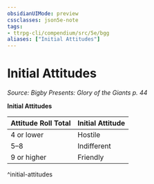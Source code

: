 ```yaml
---
obsidianUIMode: preview
cssclasses: json5e-note
tags:
- ttrpg-cli/compendium/src/5e/bgg
aliases: ["Initial Attitudes"]
---
```

# Initial Attitudes
*Source: Bigby Presents: Glory of the Giants p. 44* 

**Initial Attitudes**

| Attitude Roll Total | Initial Attitude |
|---------------------|------------------|
| 4 or lower | Hostile |
| 5–8 | Indifferent |
| 9 or higher | Friendly |
^initial-attitudes
